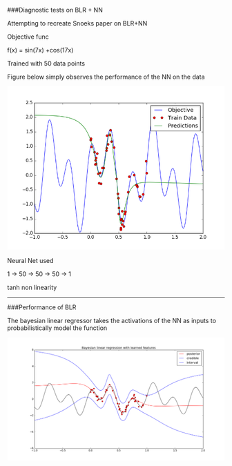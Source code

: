 ###Diagnostic tests on BLR + NN

Attempting to recreate Snoeks paper on BLR+NN

Objective func 

f(x) = sin(7x) +cos(17x)

Trained with 50 data points 

Figure below simply observes the performance of the NN on the data

![fig](figure_1.png)

Neural Net used 

1 -> 50 -> 50 -> 50 -> 1 

tanh non linearity 


---


###Performance of BLR

The bayesian linear regressor takes the activations of the NN as inputs to probabilistically model the function

![fig](figure_2.png)
